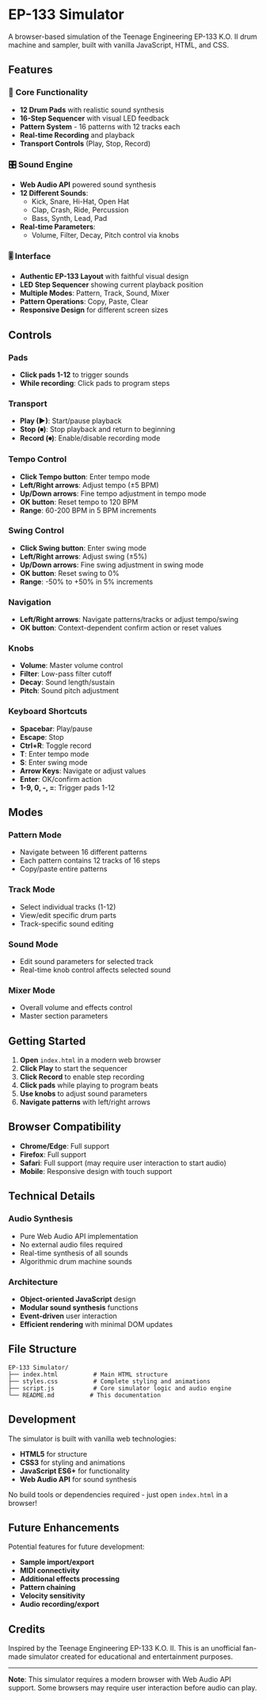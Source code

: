 # EP-133 Simulator

A browser-based simulation of the Teenage Engineering EP-133 K.O. II drum machine and sampler, built with vanilla JavaScript, HTML, and CSS.

## Features

### 🎵 Core Functionality
- **12 Drum Pads** with realistic sound synthesis
- **16-Step Sequencer** with visual LED feedback
- **Pattern System** - 16 patterns with 12 tracks each
- **Real-time Recording** and playback
- **Transport Controls** (Play, Stop, Record)

### 🎛️ Sound Engine
- **Web Audio API** powered sound synthesis
- **12 Different Sounds**:
  - Kick, Snare, Hi-Hat, Open Hat
  - Clap, Crash, Ride, Percussion
  - Bass, Synth, Lead, Pad
- **Real-time Parameters**:
  - Volume, Filter, Decay, Pitch control via knobs

### 🎚️ Interface
- **Authentic EP-133 Layout** with faithful visual design
- **LED Step Sequencer** showing current playback position
- **Multiple Modes**: Pattern, Track, Sound, Mixer
- **Pattern Operations**: Copy, Paste, Clear
- **Responsive Design** for different screen sizes

## Controls

### Pads
- **Click pads 1-12** to trigger sounds
- **While recording**: Click pads to program steps

### Transport
- **Play (▶)**: Start/pause playback
- **Stop (⏹)**: Stop playback and return to beginning
- **Record (⏺)**: Enable/disable recording mode

### Tempo Control
- **Click Tempo button**: Enter tempo mode
- **Left/Right arrows**: Adjust tempo (±5 BPM)
- **Up/Down arrows**: Fine tempo adjustment in tempo mode
- **OK button**: Reset tempo to 120 BPM
- **Range**: 60-200 BPM in 5 BPM increments

### Swing Control
- **Click Swing button**: Enter swing mode
- **Left/Right arrows**: Adjust swing (±5%)
- **Up/Down arrows**: Fine swing adjustment in swing mode
- **OK button**: Reset swing to 0%
- **Range**: -50% to +50% in 5% increments

### Navigation
- **Left/Right arrows**: Navigate patterns/tracks or adjust tempo/swing
- **OK button**: Context-dependent confirm action or reset values

### Knobs
- **Volume**: Master volume control
- **Filter**: Low-pass filter cutoff
- **Decay**: Sound length/sustain
- **Pitch**: Sound pitch adjustment

### Keyboard Shortcuts
- **Spacebar**: Play/pause
- **Escape**: Stop
- **Ctrl+R**: Toggle record
- **T**: Enter tempo mode
- **S**: Enter swing mode
- **Arrow Keys**: Navigate or adjust values
- **Enter**: OK/confirm action
- **1-9, 0, -, =**: Trigger pads 1-12

## Modes

### Pattern Mode
- Navigate between 16 different patterns
- Each pattern contains 12 tracks of 16 steps
- Copy/paste entire patterns

### Track Mode
- Select individual tracks (1-12)
- View/edit specific drum parts
- Track-specific sound editing

### Sound Mode
- Edit sound parameters for selected track
- Real-time knob control affects selected sound

### Mixer Mode
- Overall volume and effects control
- Master section parameters

## Getting Started

1. **Open** `index.html` in a modern web browser
2. **Click Play** to start the sequencer
3. **Click Record** to enable step recording
4. **Click pads** while playing to program beats
5. **Use knobs** to adjust sound parameters
6. **Navigate patterns** with left/right arrows

## Browser Compatibility

- **Chrome/Edge**: Full support
- **Firefox**: Full support
- **Safari**: Full support (may require user interaction to start audio)
- **Mobile**: Responsive design with touch support

## Technical Details

### Audio Synthesis
- Pure Web Audio API implementation
- No external audio files required
- Real-time synthesis of all sounds
- Algorithmic drum machine sounds

### Architecture
- **Object-oriented JavaScript** design
- **Modular sound synthesis** functions
- **Event-driven** user interaction
- **Efficient rendering** with minimal DOM updates

## File Structure

```
EP-133 Simulator/
├── index.html          # Main HTML structure
├── styles.css          # Complete styling and animations
├── script.js           # Core simulator logic and audio engine
└── README.md          # This documentation
```

## Development

The simulator is built with vanilla web technologies:
- **HTML5** for structure
- **CSS3** for styling and animations
- **JavaScript ES6+** for functionality
- **Web Audio API** for sound synthesis

No build tools or dependencies required - just open `index.html` in a browser!

## Future Enhancements

Potential features for future development:
- **Sample import/export**
- **MIDI connectivity**
- **Additional effects processing**
- **Pattern chaining**
- **Velocity sensitivity**
- **Audio recording/export**

## Credits

Inspired by the Teenage Engineering EP-133 K.O. II. This is an unofficial fan-made simulator created for educational and entertainment purposes.

---

**Note**: This simulator requires a modern browser with Web Audio API support. Some browsers may require user interaction before audio can play.

